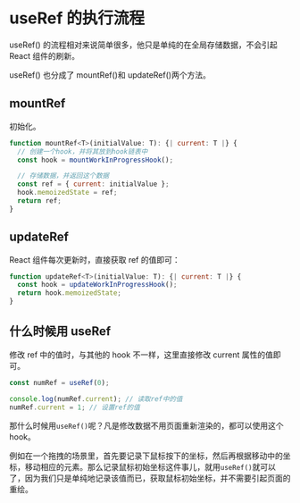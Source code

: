 # useRef 的执行流程

useRef() 的流程相对来说简单很多，他只是单纯的在全局存储数据，不会引起 React 组件的刷新。

useRef() 也分成了 mountRef()和 updateRef()两个方法。

## mountRef

初始化。

```javascript
function mountRef<T>(initialValue: T): {| current: T |} {
  // 创建一个hook，并将其放到hook链表中
  const hook = mountWorkInProgressHook();

  // 存储数据，并返回这个数据
  const ref = { current: initialValue };
  hook.memoizedState = ref;
  return ref;
}
```

## updateRef

React 组件每次更新时，直接获取 ref 的值即可：

```javascript
function updateRef<T>(initialValue: T): {| current: T |} {
  const hook = updateWorkInProgressHook();
  return hook.memoizedState;
}
```

## 什么时候用 useRef

修改 ref 中的值时，与其他的 hook 不一样，这里直接修改 current 属性的值即可。

```javascript
const numRef = useRef(0);

console.log(numRef.current); // 读取ref中的值
numRef.current = 1; // 设置ref的值
```

那什么时候用`useRef()`呢？凡是修改数据不用页面重新渲染的，都可以使用这个 hook。

例如在一个拖拽的场景里，首先要记录下鼠标按下的坐标，然后再根据移动中的坐标，移动相应的元素。那么记录鼠标初始坐标这件事儿，就用`useRef()`就可以了，因为我们只是单纯地记录该值而已，获取鼠标初始坐标，并不需要引起页面的重绘。
